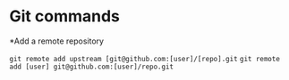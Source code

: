 # Git commands

*Add a remote repository

``git remote add upstream [git@github.com:[user]/[repo].git``
``git remote add [user] git@github.com:[user]/repo.git``

